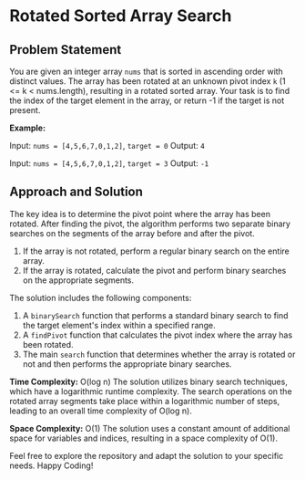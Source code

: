 # Rotated Sorted Array Search

## Problem Statement

You are given an integer array `nums` that is sorted in ascending order with distinct values. The array has been rotated at an unknown pivot index `k` (1 <= k < nums.length), resulting in a rotated sorted array. Your task is to find the index of the target element in the array, or return -1 if the target is not present.

**Example:**

Input: `nums = [4,5,6,7,0,1,2]`, `target = 0`
Output: `4`

Input: `nums = [4,5,6,7,0,1,2]`, `target = 3`
Output: `-1`

## Approach and Solution

The key idea is to determine the pivot point where the array has been rotated. After finding the pivot, the algorithm performs two separate binary searches on the segments of the array before and after the pivot.

1. If the array is not rotated, perform a regular binary search on the entire array.
2. If the array is rotated, calculate the pivot and perform binary searches on the appropriate segments.

The solution includes the following components:

1. A `binarySearch` function that performs a standard binary search to find the target element's index within a specified range.
2. A `findPivot` function that calculates the pivot index where the array has been rotated.
3. The main `search` function that determines whether the array is rotated or not and then performs the appropriate binary searches.

**Time Complexity:** O(log n)
The solution utilizes binary search techniques, which have a logarithmic runtime complexity. The search operations on the rotated array segments take place within a logarithmic number of steps, leading to an overall time complexity of O(log n).

**Space Complexity:** O(1)
The solution uses a constant amount of additional space for variables and indices, resulting in a space complexity of O(1).

Feel free to explore the repository and adapt the solution to your specific needs. Happy Coding!